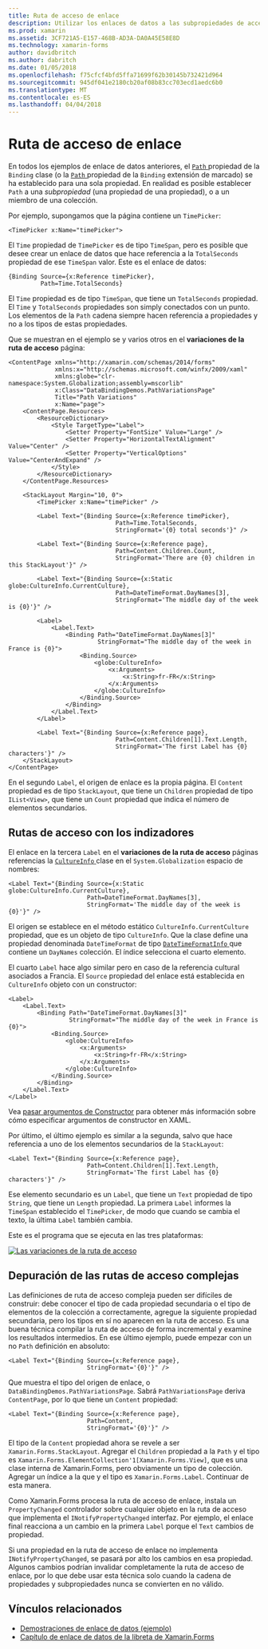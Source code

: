 ```yaml
---
title: Ruta de acceso de enlace
description: Utilizar los enlaces de datos a las subpropiedades de acceso y miembros de colección
ms.prod: xamarin
ms.assetid: 3CF721A5-E157-468B-AD3A-DA0A45E58E8D
ms.technology: xamarin-forms
author: davidbritch
ms.author: dabritch
ms.date: 01/05/2018
ms.openlocfilehash: f75cfcf4bfd5ffa71699f62b30145b732421d964
ms.sourcegitcommit: 945df041e2180cb20af08b83cc703ecd1aedc6b0
ms.translationtype: MT
ms.contentlocale: es-ES
ms.lasthandoff: 04/04/2018
---
```

# <a name="binding-path"></a>Ruta de acceso de enlace

En todos los ejemplos de enlace de datos anteriores, el [ `Path` ](https://developer.xamarin.com/api/property/Xamarin.Forms.Binding.Path/) propiedad de la `Binding` clase (o la [ `Path` ](https://developer.xamarin.com/api/property/Xamarin.Forms.Xaml.BindingExtension.Path/) propiedad de la `Binding` extensión de marcado) se ha establecido para una sola propiedad. En realidad es posible establecer `Path` a una *subpropiedad* (una propiedad de una propiedad), o a un miembro de una colección.

Por ejemplo, supongamos que la página contiene un `TimePicker`:

```xaml
<TimePicker x:Name="timePicker">
```

El `Time` propiedad de `TimePicker` es de tipo `TimeSpan`, pero es posible que desee crear un enlace de datos que hace referencia a la `TotalSeconds` propiedad de ese `TimeSpan` valor. Este es el enlace de datos:

```xaml
{Binding Source={x:Reference timePicker},
         Path=Time.TotalSeconds}
```
         
El `Time` propiedad es de tipo `TimeSpan`, que tiene un `TotalSeconds` propiedad. El `Time` y `TotalSeconds` propiedades son simply conectados con un punto. Los elementos de la `Path` cadena siempre hacen referencia a propiedades y no a los tipos de estas propiedades.

Que se muestran en el ejemplo se y varios otros en el **variaciones de la ruta de acceso** página:

```xaml
<ContentPage xmlns="http://xamarin.com/schemas/2014/forms"
             xmlns:x="http://schemas.microsoft.com/winfx/2009/xaml"
             xmlns:globe="clr-namespace:System.Globalization;assembly=mscorlib"
             x:Class="DataBindingDemos.PathVariationsPage"
             Title="Path Variations"
             x:Name="page">
    <ContentPage.Resources>
        <ResourceDictionary>
            <Style TargetType="Label">
                <Setter Property="FontSize" Value="Large" />
                <Setter Property="HorizontalTextAlignment" Value="Center" />
                <Setter Property="VerticalOptions" Value="CenterAndExpand" />
            </Style>
        </ResourceDictionary>
    </ContentPage.Resources>
    
    <StackLayout Margin="10, 0">
        <TimePicker x:Name="timePicker" />

        <Label Text="{Binding Source={x:Reference timePicker},
                              Path=Time.TotalSeconds,
                              StringFormat='{0} total seconds'}" />

        <Label Text="{Binding Source={x:Reference page},
                              Path=Content.Children.Count,
                              StringFormat='There are {0} children in this StackLayout'}" />
        
        <Label Text="{Binding Source={x:Static globe:CultureInfo.CurrentCulture},
                              Path=DateTimeFormat.DayNames[3],
                              StringFormat='The middle day of the week is {0}'}" />

        <Label>
            <Label.Text>
                <Binding Path="DateTimeFormat.DayNames[3]"
                         StringFormat="The middle day of the week in France is {0}">
                    <Binding.Source>
                        <globe:CultureInfo>
                            <x:Arguments>
                                <x:String>fr-FR</x:String>
                            </x:Arguments>
                        </globe:CultureInfo>
                    </Binding.Source>
                </Binding>
            </Label.Text>
        </Label>

        <Label Text="{Binding Source={x:Reference page},
                              Path=Content.Children[1].Text.Length,
                              StringFormat='The first Label has {0} characters'}" />
    </StackLayout>
</ContentPage>
```

En el segundo `Label`, el origen de enlace es la propia página. El `Content` propiedad es de tipo `StackLayout`, que tiene un `Children` propiedad de tipo `IList<View>`, que tiene un `Count` propiedad que indica el número de elementos secundarios.

## <a name="paths-with-indexers"></a>Rutas de acceso con los indizadores

El enlace en la tercera `Label` en el **variaciones de la ruta de acceso** páginas referencias la [ `CultureInfo` ](https://developer.xamarin.com/api/type/System.Globalization.CultureInfo/) clase en el `System.Globalization` espacio de nombres:

```xaml
<Label Text="{Binding Source={x:Static globe:CultureInfo.CurrentCulture},
                      Path=DateTimeFormat.DayNames[3],
                      StringFormat='The middle day of the week is {0}'}" />
```

El origen se establece en el método estático `CultureInfo.CurrentCulture` propiedad, que es un objeto de tipo `CultureInfo`. Que la clase define una propiedad denominada `DateTimeFormat` de tipo [ `DateTimeFormatInfo` ](https://developer.xamarin.com/api/type/System.Globalization.DateTimeFormatInfo/) que contiene un `DayNames` colección. El índice selecciona el cuarto elemento.

El cuarto `Label` hace algo similar pero en caso de la referencia cultural asociados a Francia. El `Source` propiedad del enlace está establecida en `CultureInfo` objeto con un constructor:

```xaml
<Label>
    <Label.Text>
        <Binding Path="DateTimeFormat.DayNames[3]"
                 StringFormat="The middle day of the week in France is {0}">
            <Binding.Source>
                <globe:CultureInfo>
                    <x:Arguments>
                        <x:String>fr-FR</x:String>
                    </x:Arguments>
                </globe:CultureInfo>
            </Binding.Source>
        </Binding>
    </Label.Text>
</Label>
```

Vea [pasar argumentos de Constructor](~/xamarin-forms/xaml/passing-arguments.md#constructor_arguments) para obtener más información sobre cómo especificar argumentos de constructor en XAML.

Por último, el último ejemplo es similar a la segunda, salvo que hace referencia a uno de los elementos secundarios de la `StackLayout`:

```xaml
<Label Text="{Binding Source={x:Reference page},
                      Path=Content.Children[1].Text.Length,
                      StringFormat='The first Label has {0} characters'}" />
```

Ese elemento secundario es un `Label`, que tiene un `Text` propiedad de tipo `String`, que tiene un `Length` propiedad. La primera `Label` informes la `TimeSpan` establecido el `TimePicker`, de modo que cuando se cambia el texto, la última `Label` también cambia.

Este es el programa que se ejecuta en las tres plataformas:

[![Las variaciones de la ruta de acceso](binding-path-images/pathvariations-small.png "variaciones de la ruta de acceso")](binding-path-images/pathvariations-large.png#lightbox "variaciones de la ruta de acceso")

## <a name="debugging-complex-paths"></a>Depuración de las rutas de acceso complejas

Las definiciones de ruta de acceso compleja pueden ser difíciles de construir: debe conocer el tipo de cada propiedad secundaria o el tipo de elementos de la colección a correctamente, agregue la siguiente propiedad secundaria, pero los tipos en sí no aparecen en la ruta de acceso. Es una buena técnica compilar la ruta de acceso de forma incremental y examine los resultados intermedios. En ese último ejemplo, puede empezar con un no `Path` definición en absoluto:

```xaml
<Label Text="{Binding Source={x:Reference page},
                      StringFormat='{0}'}" />
```

Que muestra el tipo del origen de enlace, o `DataBindingDemos.PathVariationsPage`. Sabrá `PathVariationsPage` deriva `ContentPage`, por lo que tiene un `Content` propiedad:

```xaml
<Label Text="{Binding Source={x:Reference page},
                      Path=Content,
                      StringFormat='{0}'}" />
```

El tipo de la `Content` propiedad ahora se revele a ser `Xamarin.Forms.StackLayout`. Agregar el `Children` propiedad a la `Path` y el tipo es `Xamarin.Forms.ElementCollection'1[Xamarin.Forms.View]`, que es una clase interna de Xamarin.Forms, pero obviamente un tipo de colección. Agregar un índice a la que y el tipo es `Xamarin.Forms.Label`. Continuar de esta manera.

Como Xamarin.Forms procesa la ruta de acceso de enlace, instala un `PropertyChanged` controlador sobre cualquier objeto en la ruta de acceso que implementa el `INotifyPropertyChanged` interfaz. Por ejemplo, el enlace final reacciona a un cambio en la primera `Label` porque el `Text` cambios de propiedad. 

Si una propiedad en la ruta de acceso de enlace no implementa `INotifyPropertyChanged`, se pasará por alto los cambios en esa propiedad. Algunos cambios podrían invalidar completamente la ruta de acceso de enlace, por lo que debe usar esta técnica solo cuando la cadena de propiedades y subpropiedades nunca se convierten en no válido.



## <a name="related-links"></a>Vínculos relacionados

- [Demostraciones de enlace de datos (ejemplo)](https://developer.xamarin.com/samples/xamarin-forms/DataBindingDemos/)
- [Capítulo de enlace de datos de la libreta de Xamarin.Forms](~/xamarin-forms/creating-mobile-apps-xamarin-forms/summaries/chapter16.md)
